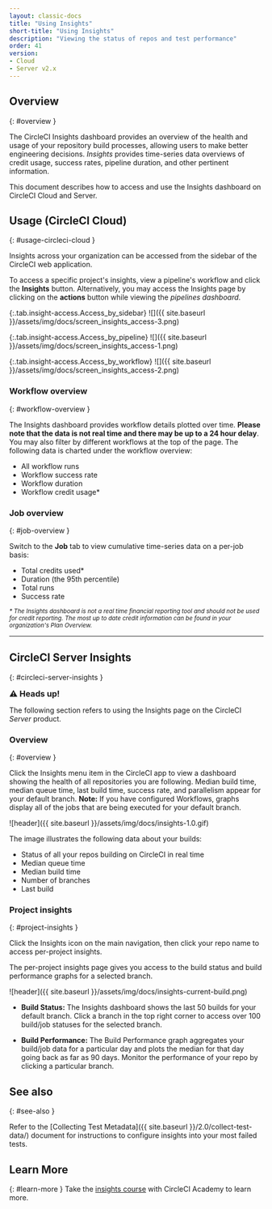 ```yaml
---
layout: classic-docs
title: "Using Insights"
short-title: "Using Insights"
description: "Viewing the status of repos and test performance"
order: 41
version:
- Cloud
- Server v2.x
---
```


## Overview
{: #overview }


The CircleCI Insights dashboard provides an overview of the health and usage of
your repository build processes, allowing users to make better engineering
decisions. _Insights_ provides time-series data overviews of credit usage,
success rates, pipeline duration, and other pertinent information.

This document describes how to access and use the Insights dashboard on CircleCI Cloud and Server.

## Usage (CircleCI Cloud)
{: #usage-circleci-cloud }

Insights across your organization can be accessed from the sidebar of the
CircleCI web application.

To access a specific project's insights, view a pipeline's workflow and click
 the **Insights** button. Alternatively, you may access the Insights page by
 clicking on the **actions** button while viewing the _pipelines dashboard_.

{:.tab.insight-access.Access_by_sidebar}
![]({{ site.baseurl }}/assets/img/docs/screen_insights_access-3.png)

{:.tab.insight-access.Access_by_pipeline}
![]({{ site.baseurl }}/assets/img/docs/screen_insights_access-1.png)

{:.tab.insight-access.Access_by_workflow}
![]({{ site.baseurl }}/assets/img/docs/screen_insights_access-2.png)


### Workflow overview
{: #workflow-overview }

The Insights dashboard provides workflow details plotted over time.
**Please note that the data is not real time and there may be up to a 24 hour
 delay**. You may also filter by different workflows at the top of the page. The
 following data is charted under the workflow overview:

- All workflow runs
- Workflow success rate
- Workflow duration
- Workflow credit usage*

### Job overview
{: #job-overview }

Switch to the **Job** tab to view cumulative time-series data on a per-job basis:

- Total credits used*
- Duration (the 95th percentile)
- Total runs
- Success rate


<small>
<i> * The Insights dashboard is not a real time financial reporting tool and should
not be used for credit reporting. The most up to date credit information can be
found in your organization's Plan Overview.</i>
</small>

---

## CircleCI Server Insights
{: #circleci-server-insights }

<div class="alert alert-warning" role="alert">
  <p><span style="font-size: 115%; font-weight: bold;">⚠️ Heads up!</span></p>
  <span> The following section refers to using the Insights page on the CircleCI <i>Server</i> product. </span>
</div>

### Overview
{: #overview }

Click the Insights menu item in the CircleCI app to view a dashboard showing the health of all repositories you are following. Median build time, median queue time, last build time, success rate, and parallelism appear for your default branch. **Note:** If you have configured Workflows, graphs display all of the jobs that are being executed for your default branch.

![header]({{ site.baseurl }}/assets/img/docs/insights-1.0.gif)

The image illustrates the following data about your builds:

- Status of all your repos building on CircleCI in real time
- Median queue time
- Median build time
- Number of branches
- Last build

### Project insights
{: #project-insights }

Click the Insights icon on the main navigation, then click your repo name to access per-project insights.

The per-project insights page gives you access to the build status and build performance graphs for a selected branch.

![header]({{ site.baseurl }}/assets/img/docs/insights-current-build.png)

- **Build Status:** The Insights dashboard shows the last 50 builds for your default branch. Click a branch in the top right corner to access over 100 build/job statuses for the selected branch.

- **Build Performance:** The Build Performance graph aggregates your build/job data for a particular day and plots the median for that day going back as far as 90 days. Monitor the performance of your repo by clicking a particular branch.


## See also
{: #see-also }

Refer to the [Collecting Test Metadata]({{ site.baseurl }}/2.0/collect-test-data/) document for instructions to configure insights into your most failed tests.

## Learn More
{: #learn-more }
Take the [insights course](https://academy.circleci.com/insights-course) with CircleCI Academy to learn more.
